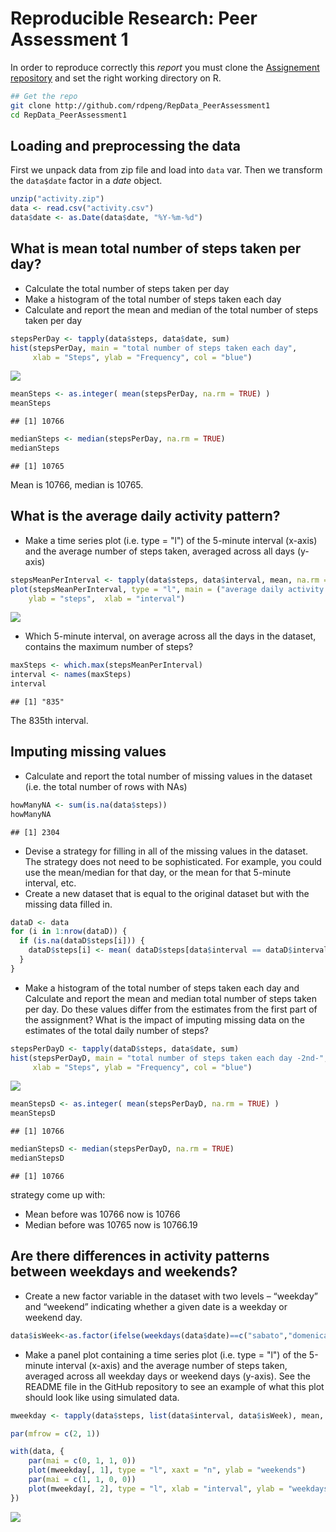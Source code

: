 # Reproducible Research: Peer Assessment 1



In order to reproduce correctly this *report* you must clone the [Assignement repository](http://github.com/rdpeng/RepData_PeerAssessment1) and set the right working directory on R.

```bash
## Get the repo
git clone http://github.com/rdpeng/RepData_PeerAssessment1
cd RepData_PeerAssessment1
```

## Loading and preprocessing the data

First we unpack data from zip file and load into `data` var. Then we transform the `data$date` factor in a *date* object.


```r
unzip("activity.zip")
data <- read.csv("activity.csv")
data$date <- as.Date(data$date, "%Y-%m-%d")
```

## What is mean total number of steps taken per day?


- Calculate the total number of steps taken per day
- Make a histogram of the total number of steps taken each day
- Calculate and report the mean and median of the total number of steps taken per day



```r
stepsPerDay <- tapply(data$steps, data$date, sum)
hist(stepsPerDay, main = "total number of steps taken each day",
     xlab = "Steps", ylab = "Frequency", col = "blue")
```

![](PA1_template_files/figure-html/unnamed-chunk-3-1.png) 

```r
meanSteps <- as.integer( mean(stepsPerDay, na.rm = TRUE) )
meanSteps
```

```
## [1] 10766
```

```r
medianSteps <- median(stepsPerDay, na.rm = TRUE)
medianSteps
```

```
## [1] 10765
```

Mean is 10766, median is 10765.

## What is the average daily activity pattern?

- Make a time series plot (i.e. type = "l") of the 5-minute interval (x-axis) and the average number of steps taken, averaged across all days (y-axis)


```r
stepsMeanPerInterval <- tapply(data$steps, data$interval, mean, na.rm = T)
plot(stepsMeanPerInterval, type = "l", main = ("average daily activity pattern"), 
    ylab = "steps",  xlab = "interval")
```

![](PA1_template_files/figure-html/unnamed-chunk-4-1.png) 

- Which 5-minute interval, on average across all the days in the dataset, contains the maximum number of steps?


```r
maxSteps <- which.max(stepsMeanPerInterval)
interval <- names(maxSteps)
interval
```

```
## [1] "835"
```

The 835th interval.

## Imputing missing values

- Calculate and report the total number of missing values in the dataset (i.e. the total number of rows with NAs)


```r
howManyNA <- sum(is.na(data$steps))
howManyNA
```

```
## [1] 2304
```

- Devise a strategy for filling in all of the missing values in the dataset. The strategy does not need to be sophisticated. For example, you could use the mean/median for that day, or the mean for that 5-minute interval, etc.
- Create a new dataset that is equal to the original dataset but with the missing data filled in.


```r
dataD <- data
for (i in 1:nrow(dataD)) {
  if (is.na(dataD$steps[i])) {
    dataD$steps[i] <- mean( dataD$steps[data$interval == dataD$interval[i]] , na.rm=TRUE)
  }
}
```

- Make a histogram of the total number of steps taken each day and Calculate and report the mean and median total number of steps taken per day. Do these values differ from the estimates from the first part of the assignment? What is the impact of imputing missing data on the estimates of the total daily number of steps?


```r
stepsPerDayD <- tapply(dataD$steps, data$date, sum)
hist(stepsPerDayD, main = "total number of steps taken each day -2nd-",
     xlab = "Steps", ylab = "Frequency", col = "blue")
```

![](PA1_template_files/figure-html/unnamed-chunk-8-1.png) 

```r
meanStepsD <- as.integer( mean(stepsPerDayD, na.rm = TRUE) )
meanStepsD
```

```
## [1] 10766
```

```r
medianStepsD <- median(stepsPerDayD, na.rm = TRUE)
medianStepsD
```

```
## [1] 10766
```

strategy come up with:

- Mean before was 10766 now is 10766
- Median before was 10765 now is 10766.19

## Are there differences in activity patterns between weekdays and weekends?

- Create a new factor variable in the dataset with two levels – “weekday” and “weekend” indicating whether a given date is a weekday or weekend day.


```r
data$isWeek<-as.factor(ifelse(weekdays(data$date)==c("sabato","domenica"), 0, 1))
```

- Make a panel plot containing a time series plot (i.e. type = "l") of the 5-minute interval (x-axis) and the average number of steps taken, averaged across all weekday days or weekend days (y-axis). See the README file in the GitHub repository to see an example of what this plot should look like using simulated data.


```r
mweekday <- tapply(data$steps, list(data$interval, data$isWeek), mean, na.rm = T)

par(mfrow = c(2, 1))

with(data, {
    par(mai = c(0, 1, 1, 0))
    plot(mweekday[, 1], type = "l", xaxt = "n", ylab = "weekends")
    par(mai = c(1, 1, 0, 0))
    plot(mweekday[, 2], type = "l", xlab = "interval", ylab = "weekdays")
})
```

![](PA1_template_files/figure-html/unnamed-chunk-10-1.png) 
